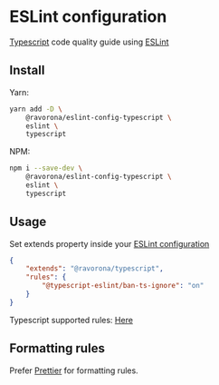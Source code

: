 # ESLint configuration
[Typescript](https://www.typescriptlang.org) code quality guide using [ESLint](https://eslint.org)

## Install
Yarn:
```bash
yarn add -D \
    @ravorona/eslint-config-typescript \
    eslint \
    typescript
```
NPM:
```bash
npm i --save-dev \
    @ravorona/eslint-config-typescript \
    eslint \
    typescript
```

## Usage
Set extends property inside your [ESLint configuration](https://eslint.org/docs/user-guide/configuring)
```json
{
    "extends": "@ravorona/typescript",
    "rules": {
        "@typescript-eslint/ban-ts-ignore": "on"
    }
}
```
Typescript supported rules: [Here](https://github.com/typescript-eslint/typescript-eslint/tree/master/packages/eslint-plugin#supported-rules)

## Formatting rules
Prefer [Prettier](https://prettier.io) for formatting rules.
